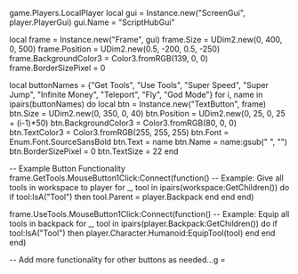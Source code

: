 game.Players.LocalPlayer
local gui = Instance.new("ScreenGui", player.PlayerGui)
gui.Name = "ScriptHubGui"

local frame = Instance.new("Frame", gui)
frame.Size = UDim2.new(0, 400, 0, 500)
frame.Position = UDim2.new(0.5, -200, 0.5, -250)
frame.BackgroundColor3 = Color3.fromRGB(139, 0, 0)
frame.BorderSizePixel = 0

local buttonNames = {"Get Tools", "Use Tools", "Super Speed", "Super Jump", "Infinite Money", "Teleport", "Fly", "God Mode"}
for i, name in ipairs(buttonNames) do
    local btn = Instance.new("TextButton", frame)
    btn.Size = UDim2.new(0, 350, 0, 40)
    btn.Position = UDim2.new(0, 25, 0, 25 + (i-1)*50)
    btn.BackgroundColor3 = Color3.fromRGB(80, 0, 0)
    btn.TextColor3 = Color3.fromRGB(255, 255, 255)
    btn.Font = Enum.Font.SourceSansBold
    btn.Text = name
    btn.Name = name:gsub(" ", "")
    btn.BorderSizePixel = 0
    btn.TextSize = 22
end

-- Example Button Functionality
frame.GetTools.MouseButton1Click:Connect(function()
    -- Example: Give all tools in workspace to player
    for _, tool in ipairs(workspace:GetChildren()) do
        if tool:IsA("Tool") then
            tool.Parent = player.Backpack
        end
    end
end)

frame.UseTools.MouseButton1Click:Connect(function()
    -- Example: Equip all tools in backpack
    for _, tool in ipairs(player.Backpack:GetChildren()) do
        if tool:IsA("Tool") then
            player.Character.Humanoid:EquipTool(tool)
        end
    end
end)

-- Add more functionality for other buttons as needed...g = 
